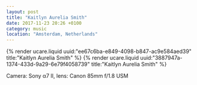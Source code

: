 ```yaml
---
layout: post
title: "Kaitlyn Aurelia Smith"
date: 2017-11-23 20:26 +0100
category: music
location: "Amsterdam, Netherlands"
---
```


{% render ucare.liquid uuid:"ee67c6ba-e849-4098-b847-ac9e584aed39" title:"Kaitlyn Aurelia Smith" %}
{% render ucare.liquid uuid:"3887947a-1374-433d-9a29-6e79f4058739" title:"Kaitlyn Aurelia Smith" %}

Camera: Sony α7 II, lens: Canon 85mm f/1.8 USM